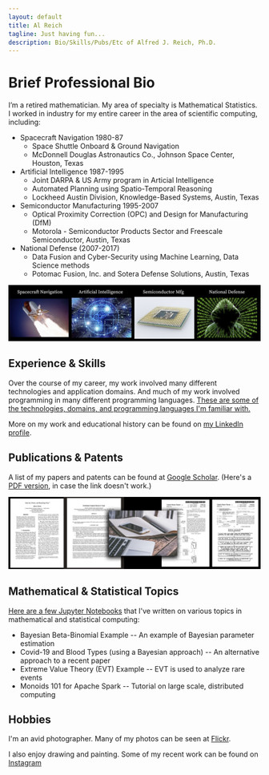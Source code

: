 ```yaml
---
layout: default
title: Al Reich
tagline: Just having fun...
description: Bio/Skills/Pubs/Etc of Alfred J. Reich, Ph.D.
---
```


# Brief Professional Bio

I’m a retired mathematician. My area of specialty is Mathematical Statistics. I worked in industry for my entire career in the area of scientific computing, including:
* Spacecraft Navigation 1980-87
  * Space Shuttle Onboard & Ground Navigation
  * McDonnell Douglas Astronautics Co., Johnson Space Center, Houston, Texas
* Artificial Intelligence 1987-1995
  * Joint DARPA & US Army program in Articial Intelligence
  * Automated Planning using Spatio-Temporal Reasoning
  * Lockheed Austin Division, Knowledge-Based Systems, Austin, Texas
* Semiconductor Manufacturing 1995-2007
  * Optical Proximity Correction (OPC) and Design for Manufacturing (DfM)
  * Motorola - Semiconductor Products Sector and Freescale Semiconductor, Austin, Texas
* National Defense (2007-2017)
  * Data Fusion and Cyber-Security using Machine Learning, Data Science methods
  * Potomac Fusion, Inc. and Sotera Defense Solutions, Austin, Texas

![My Job History in Images](images/job_history_images.png)

## Experience & Skills

Over the course of my career, my work involved many different technologies and application domains.  And much of my work involved programming in many different programming languages.  [These are some of the technologies, domains, and programming languages I'm familiar with.](skills.md)

More on my work and educational history can be found on [my LinkedIn profile](https://www.linkedin.com/in/alreich/).

## Publications & Patents

A list of my papers and patents can be found at [Google Scholar](https://scholar.google.com/citations?user=N_wnSyUAAAAJ&hl=en).
(Here's a [PDF version](Google_Scholar_AJR.pdf), in case the link doesn't work.)

![Papers & Patents Image](images/papers_patents.png)

## Mathematical & Statistical Topics

[Here are a few Jupyter Notebooks](jupyter_notebooks.md) that I've written on various topics in mathematical and statistical computing:

* Bayesian Beta-Binomial Example -- An example of Bayesian parameter estimation
* Covid-19 and Blood Types (using a Bayesian approach) -- An alternative approach to a recent paper
* Extreme Value Theory (EVT) Example -- EVT is used to analyze rare events
* Monoids 101 for Apache Spark -- Tutorial on large scale, distributed computing

## Hobbies

I'm an avid photographer. Many of my photos can be seen at [Flickr](https://www.flickr.com/photos/alreich).

I also enjoy drawing and painting. Some of my recent work can be found on [Instagram](https://www.instagram.com/al.reich/)
